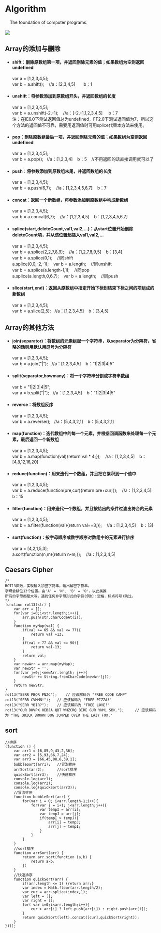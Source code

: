 # Algorithm
&nbsp;&nbsp;&nbsp;&nbsp;The foundation of computer programs.<br><br>
![](http://bpic.588ku.com/element_origin_min_pic/16/09/22/1957e3c3e2a4280.jpg)
<h2>Array的添加与删除</h2>
<ul>
  <li>
    <h4>shift：删除原数组第一项，并返回删除元素的值；如果数组为空则返回undefined</h4>
    var a = [1,2,3,4,5];<br/>
    var b = a.shift(); &nbsp;&nbsp; //a：[2,3,4,5]  &nbsp;&nbsp;   b：1 
  </li>
  <li>
    <h4>unshift：将参数添加到原数组开头，并返回数组的长度</h4>
    var a = [1,2,3,4,5]; <br/>
    var b = a.unshift(-2,-1); &nbsp;&nbsp; //a：[-2,-1,1,2,3,4,5]  &nbsp;&nbsp;  b：7 <br/>
    注：在IE6.0下测试返回值总为undefined，FF2.0下测试返回值为7，所以这个方法的返回值不可靠，需要用返回值时可用splice代替本方法来使用。 
  </li>
  <li>
    <h4>pop：删除原数组最后一项，并返回删除元素的值；如果数组为空则返回undefined </h4>
    var a = [1,2,3,4,5];<br/>
    var b = a.pop();&nbsp;&nbsp; //a：[1,2,3,4] &nbsp;&nbsp;  b：5 &nbsp;&nbsp; //不用返回的话直接调用就可以了
  </li>
  <li>
    <h4>push：将参数添加到原数组末尾，并返回数组的长度 </h4>
    var a = [1,2,3,4,5]; <br/>
    var b = a.push(6,7); &nbsp;&nbsp; //a：[1,2,3,4,5,6,7] &nbsp;&nbsp;  b：7 
  </li>
  <li>
    <h4>concat：返回一个新数组，将参数添加到原数组中构成新数组 </h4>
    var a = [1,2,3,4,5]; <br/>
    var b = a.concat(6,7); &nbsp;&nbsp; //a：[1,2,3,4,5] &nbsp;&nbsp;  b：[1,2,3,4,5,6,7]  
  </li>
  <li>
    <h4>splice(start,deleteCount,val1,val2,...)：从start位置开始删除deleteCount项，并从该位置起插入val1,val2,... </h4>
    var a = [1,2,3,4,5]; <br/>
    var b = a.splice(2,2,7,8,9); &nbsp;&nbsp; //a：[1,2,7,8,9,5]  &nbsp;&nbsp; b：[3,4] <br/>
    var b = a.splice(0,1); &nbsp;&nbsp; //同shift <br/>
    a.splice(0,0,-2,-1); &nbsp;&nbsp; var b = a.length; &nbsp;&nbsp; //同unshift <br/>
    var b = a.splice(a.length-1,1); &nbsp;&nbsp; //同pop <br/>
    a.splice(a.length,0,6,7); &nbsp;&nbsp; var b = a.length; &nbsp;&nbsp; //同push 
  </li>
  <li>
    <h4>slice(start,end)：返回从原数组中指定开始下标到结束下标之间的项组成的新数组 </h4>
    var a = [1,2,3,4,5]; <br/>
    var b = a.slice(2,5);&nbsp;&nbsp; //a：[1,2,3,4,5] &nbsp;&nbsp;  b：[3,4,5] 
  </li>
</ul>

<h2>Array的其他方法</h2>
<ul>
  <li>
    <h4>join(separator)：将数组的元素组起一个字符串，以separator为分隔符，省略的话则用默认用逗号为分隔符 </h4>
    var a = [1,2,3,4,5]; <br/>
    var b = a.join("|");&nbsp;&nbsp; //a：[1,2,3,4,5] &nbsp;&nbsp;  b："1|2|3|4|5"
  </li>
  <li>
    <h4>split(separator,howmany)：将一个字符串分割成字符串数组 </h4>
    var b = "1|2|3|4|5"; <br/>
    var a = b.split("|");&nbsp;&nbsp; //a：[1,2,3,4,5] &nbsp;&nbsp;  b："1|2|3|4|5"
  </li>
  <li>
    <h4>reverse：将数组反序 </h4>
    var a = [1,2,3,4,5]; <br/>
    var b = a.reverse();&nbsp;&nbsp; //a：[5,4,3,2,1] &nbsp;&nbsp;  b：[5,4,3,2,1]  
  </li>
  <li>
    <h4>map(function)：迭代数组中的每一个元素，并根据回调函数来处理每一个元素，最后返回一个新数组</h4>
    var a = [1,2,3,4,5];<br/>
    var b = a.map(function(val){return val * 4;}); &nbsp;&nbsp; //a：[1,2,3,4,5] &nbsp;&nbsp;  b：[4,8,12,16,20]  
  </li>
  <li>
    <h4>reduce(function)：用来迭代一个数组，并且把它累积到一个值中 </h4>
    var a = [1,2,3,4,5];<br/>
    var b = a.reduce(function(pre,cur){return pre+cur;}); &nbsp;&nbsp; //a：[1,2,3,4,5] &nbsp;&nbsp;  b：15 
  </li>
  <li>
    <h4>filter(function)：用来迭代一个数组，并且按给出的条件过滤出符合的元素 </h4>
    var a = [1,2,3,4,5];<br/>
    var b = a.filter(function(val){return val==3;}); &nbsp;&nbsp; //a：[1,2,3,4,5] &nbsp;&nbsp;  b：[3] 
  </li>
  <li>
    <h4>sort(function)：按字母顺序或数字顺序对数组中的元素进行排序 </h4>
    var a = [4,2,1,5,3];<br/>
    a.sort(function(n,m){return n-m;}); &nbsp;&nbsp; //a：[1,2,3,4,5] 
  </li>
</ul>

<h2>Caesars Cipher</h2>

    /*
    ROT13函数，实现输入加密字符串，输出解密字符串。
    字母会移位13个位置。由'A' ↔ 'N', 'B' ↔ 'O'，以此类推
    所有的字母都是大写，遇到任何非字母形式的字符(例如：空格，标点符号)跳过。
    */
    function rot13(str) {
        var arr = [];
        for(var i=0;i<str.length;i++){
            arr.push(str.charCodeAt(i));
        }
        function myMap(val) {
            if(val >= 65 && val <= 77){
                return val +13;
            }
            if(val > 77 && val <= 90){
                return val-13;
            }
            return val;
        }
        var newArr = arr.map(myMap);
        var newStr = '';
        for(var j=0;j<newArr.length; j++){
            newStr += String.fromCharCode(newArr[j]);
        }
        return newStr;
    }
    rot13("SERR PBQR PNZC");    // 应该解码为 "FREE CODE CAMP"
    rot13("SERR CVMMN!");   // 应该解码为 "FREE PIZZA!"
    rot13("SERR YBIR?");    // 应该解码为 "FREE LOVE?"
    rot13("GUR DHVPX OEBJA QBT WHZCRQ BIRE GUR YNML SBK.");     // 应该解码为 "THE QUICK BROWN DOG JUMPED OVER THE LAZY FOX."

<h2>sort</h2>

    //排序
    (function () {
        var arr1 = [6,85,9,43,2,36];
        var arr2 = [5,93,66,7,24];
        var arr3 = [66,45,88,6,39,1];
        bubbleSort(arr1);   //冒泡排序
        arrSort(arr2);      //sort排序
        quickSort(arr3);    //快速排序
        console.log(arr1);
        console.log(arr2);
        console.log(quickSort(arr3));
        //冒泡排序
        function bubbleSort(arr) {
            for(var i = 0; i<arr.length-1;i++){
                for(var j = i+1; j<arr.length;j++){
                    var tempI = arr[i];
                    var tempJ = arr[j];
                    if(tempI > tempJ){
                        arr[i] = tempJ;
                        arr[j] = tempI;
                    }
                }
            }
        }
        //sort排序
        function arrSort(arr) {
            return arr.sort(function (a,b) {
                return a-b;
            })
        }
        //快速排序
        function quickSort(arr) {
            if(arr.length <= 1) {return arr;}
            var index = Math.floor(arr.length/2);
            var cur = arr.splice(index,1);
            var left = [];
            var right = [];
            for( var i=0;i<arr.length;i++){
                cur > arr[i] ? left.push(arr[i]) : right.push(arr[i]);
            }
            return quickSort(left).concat([cur],quickSort(right));
        }
    })();
